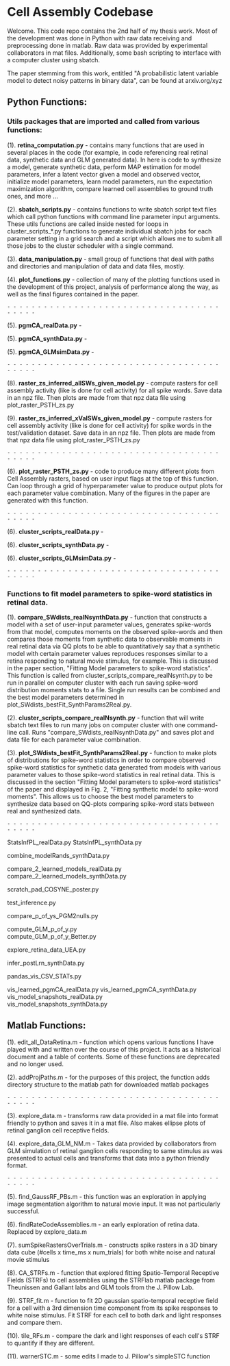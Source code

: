 # Cell Assembly Codebase

Welcome. This code repo contains the 2nd half of my thesis work. Most of the development was done in Python with raw data receiving and preprocessing done in matlab. Raw data was provided by experimental collaborators in mat files. Additionally, some bash scripting to interface with a computer cluster using sbatch.



The paper stemming from this work, entitled "A probabilistic latent variable model to detect noisy patterns in binary data", can be found at arxiv.org/xyz











## Python Functions:

### Utils packages that are imported and called from various functions:

(1). **retina_computation.py** - contains many functions that are used in several places in the code (for example, in code referencing real retinal data, synthetic data and GLM generated data). In here is code to synthesize a model, generate synthetic data, perform MAP estimation for model parameters, infer a latent vector given a model and observed vector, initialize model parameters, learn model parameters, run the expectation maximization algorithm, compare learned cell assemblies to ground truth ones, and more ...

(2). **sbatch_scripts.py** - contains functions to write sbatch script text files which call python functions with command line parameter input arguments. These utils functions are called inside nested for loops in cluster_scripts_\*.py functions to generate individual sbatch jobs for each parameter setting in a grid search and a script which allows me to submit all those jobs to the cluster scheduler with a single command.

(3). **data_manipulation.py** - small group of functions that deal with paths and directories and manipulation of data and data files, mostly.

(4). **plot_functions.py** - collection of many of the plotting functions used in the development of this project, analysis of performance along the way, as well as the final figures contained in the paper.



<!--- COMMENT OUT THIS
write_sbatch_script_pgmCA_realData > pgmCA_realData.py
write_sbatch_script_pgmCA_GLMsimData > pgmCA_GLMsimData.py
write_sbatch_script_pgmCA_synthData > pgmCA_synthData.py
write_sbatch_script_infer_postLrn_synthData > infer_postLrn_synthData.py
write_sbatch_script_pgmCA_and_infPL_synthData > pgmCA_synthData.py & infer_postLrn_synthData.py

write_sbatch_script_rasterZ_realData > raster_zs_inferred_allSWs_given_model.py
write_sbatch_script_rasterZ_GLMsimData > raster_zs_inferred_allSWs_given_model.py
write_sbatch_script_rasterZ_xVal_realData > raster_zs_inferred_xValSWs_given_model.py

write_sbatch_script_StatsInfPL_realData > StatsInfPL_realData.py
write_sbatch_script_compare_SWdists_realNsynth > compare_SWdists_realNsynthData.py
--->










	- - - - - - - - - - - - - - - - - - - - - - - - - - - - - - - - - - - - - - - - 



(5). **pgmCA_realData.py** - 

(5). **pgmCA_synthData.py** - 

(5). **pgmCA_GLMsimData.py** - 


	- - - - - - - - - - - - - - - - - - - - - - - - - - - - - - - - - - - - - - - - 


(8). **raster_zs_inferred_allSWs_given_model.py** - compute rasters for cell assembly activity (like is done for cell activity) for all spike words. Save data in an npz file. Then plots are made from that npz data file using plot_raster_PSTH_zs.py

(9). **raster_zs_inferred_xValSWs_given_model.py** - compute rasters for cell assembly activity (like is done for cell activity) for spike words in the test/validation dataset. Save data in an npz file. Then plots are made from that npz data file using plot_raster_PSTH_zs.py


	- - - - - - - - - - - - - - - - - - - - - - - - - - - - - - - - - - - - - - - - 

(6). **plot_raster_PSTH_zs.py** - code to produce many different plots from Cell Assembly rasters, based on user input flags at the top of this function. Can loop through a grid of hyperparameter value to produce output plots for each parameter value combination. Many of the figures in the paper are generated with this function.







	- - - - - - - - - - - - - - - - - - - - - - - - - - - - - - - - - - - - - - - - 

(6). **cluster_scripts_realData.py** - 

(6). **cluster_scripts_synthData.py** - 

(6). **cluster_scripts_GLMsimData.py** - 




	- - - - - - - - - - - - - - - - - - - - - - - - - - - - - - - - - - - - - - - - 

### Functions to fit model parameters to spike-word statistics in retinal data.

(1). **compare_SWdists_realNsynthData.py** - function that constructs a model with a set of user-input parameter values, generates spike-words from that model, computes moments on the observed spike-words and then compares those moments from synthetic data to observable moments in real retinal data via QQ plots to be able to quantitatively say that a synthetic model with certain parameter values reproduces responses similar to a retina responding to natural movie stimulus, for example. This is discussed in the paper section, "Fitting Model parameters to spike-word statistics". This function is called from cluster_scripts_compare_realNsynth.py to be run in parallel on computer cluster with each run saving spike-word distribution moments stats to a file. Single run results can be combined and the best model parameters determined in plot_SWdists_bestFit_SynthParams2Real.py.

(2). **cluster_scripts_compare_realNsynth.py** - function that will write sbatch text files to run many jobs on computer cluster with one command-line call. Runs "compare_SWdists_realNsynthData.py" and saves plot and data file for each parameter value combination.
	
(3). **plot_SWdists_bestFit_SynthParams2Real.py** - function to make plots of distributions for spike-word statistics in order to compare observed spike-word statistics for synthetic data generated from models with various parameter values to those spike-word statistics in real retinal data. This is discussed in the section "Fitting Model parameters to spike-word statistics" of the paper and displayed in Fig. 2, "Fitting synthetic model to spike-word moments". This allows us to choose the best model parameters to synthesize data based on QQ-plots comparing spike-word stats between real and synthesized data.			



	- - - - - - - - - - - - - - - - - - - - - - - - - - - - - - - - - - - - - - - - 


StatsInfPL_realData.py
StatsInfPL_synthData.py






combine_modelRands_synthData.py					

compare_2_learned_models_realData.py				
compare_2_learned_models_synthData.py	
			
scratch_pad_COSYNE_poster.py




	
test_inference.py


compare_p_of_ys_PGM2nulls.py	

				
compute_GLM_p_of_y.py						
compute_GLM_p_of_y_Better.py					

explore_retina_data_UEA.py					

infer_postLrn_synthData.py					

pandas_vis_CSV_STATs.py	

vis_learned_pgmCA_realData.py
vis_learned_pgmCA_synthData.py
vis_model_snapshots_realData.py					
vis_model_snapshots_synthData.py


















## Matlab Functions:

(1). edit_all_DataRetina.m - function which opens various functions I have played with and written over the course of this project. It acts as a historical document and a table of contents. Some of these functions are deprecated and no longer used.

(2). addProjPaths.m - for the purposes of this project, the function adds directory structure to the matlab path for downloaded matlab packages

	- - - - - - - - - - - - - - - - - - - - - - - - - - - - - - - - - - - - - - - - 

(3). explore_data.m - transforms raw data provided in a mat file into format friendly to python and saves it in a mat file. Also makes ellipse plots of retinal ganglion cell receptive fields.

(4). explore_data_GLM_NM.m - Takes data provided by collaborators from GLM simulation of retinal ganglion cells responding to same stimulus as was presented to actual cells and transforms that data into a python friendly format.

	- - - - - - - - - - - - - - - - - - - - - - - - - - - - - - - - - - - - - - - - 

(5). find_GaussRF_PBs.m - this function was an exploration in applying image segmentation algorithm to natural movie input. It was not particularly successful.

(6). findRateCodeAssemblies.m - an early exploration of retina data. Replaced by explore_data.m

(7). sumSpikeRastersOverTrials.m - constructs spike rasters in a 3D binary data cube (#cells x time_ms x num_trials) for both white noise and natural movie stimulus

(8). CA_STRFs.m - function that explored fitting Spatio-Temporal Receptive Fields (STRFs) to cell assemblies using the STRFlab matlab package from Theunissen and Gallant labs and GLM tools from the J. Pillow Lab.

(9). STRF_fit.m - function to fit 2D gaussian spatio-temporal receptive field for a cell with a 3rd dimension time component from its spike responses to white noise stimulus. Fit STRF for each cell to both dark and light responses and compare them.

(10). tile_RFs.m - compare the dark and light responses of each cell's STRF to quantify if they are different.

(11). warnerSTC.m - some edits I made to J. Pillow's simpleSTC function

	






